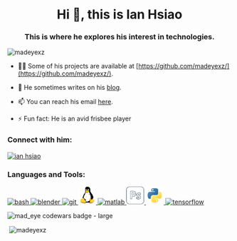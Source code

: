 <h1 align="center">Hi 👋, this is Ian Hsiao</h1>
<h3 align="center">This is where he explores his interest in technologies.</h3>

<p align="left"> <img src="https://komarev.com/ghpvc/?username=madeyexz&label=Profile%20views&color=0e75b6&style=flat" alt="madeyexz" /> </p>

- 👨‍💻 Some of his projects are available at [https://github.com/madeyexz/](https://github.com/madeyexz/).

- 📝 He sometimes writes on his [blog](https://ianhsiao.xyz/).

- 📫 You can reach his email [here](mailto:ian.xiao@hotmail.com).

- ⚡ Fun fact: He is an avid frisbee player

<h3 align="left">Connect with him:</h3>
<p align="left">
<a href="https://linkedin.com/in/ian-hsiao" target="blank"><img align="center" src="https://raw.githubusercontent.com/rahuldkjain/github-profile-readme-generator/master/src/images/icons/Social/linked-in-alt.svg" alt="ian hsiao" height="30" width="40" /></a>
</p>

<h3 align="left">Languages and Tools:</h3>
<p align="left"> <a href="https://www.gnu.org/software/bash/" target="_blank" rel="noreferrer"> <img src="https://www.vectorlogo.zone/logos/gnu_bash/gnu_bash-icon.svg" alt="bash" width="40" height="40"/> </a> <a href="https://www.blender.org/" target="_blank" rel="noreferrer"> <img src="https://download.blender.org/branding/community/blender_community_badge_white.svg" alt="blender" width="40" height="40"/> </a> <a href="https://git-scm.com/" target="_blank" rel="noreferrer"> <img src="https://www.vectorlogo.zone/logos/git-scm/git-scm-icon.svg" alt="git" width="40" height="40"/> </a> <a href="https://www.linux.org/" target="_blank" rel="noreferrer"> <img src="https://raw.githubusercontent.com/devicons/devicon/master/icons/linux/linux-original.svg" alt="linux" width="40" height="40"/> </a> <a href="https://www.mathworks.com/" target="_blank" rel="noreferrer"> <img src="https://upload.wikimedia.org/wikipedia/commons/2/21/Matlab_Logo.png" alt="matlab" width="40" height="40"/> </a> <a href="https://www.photoshop.com/en" target="_blank" rel="noreferrer"> <img src="https://raw.githubusercontent.com/devicons/devicon/master/icons/photoshop/photoshop-line.svg" alt="photoshop" width="40" height="40"/> </a> <a href="https://www.python.org" target="_blank" rel="noreferrer"> <img src="https://raw.githubusercontent.com/devicons/devicon/master/icons/python/python-original.svg" alt="python" width="40" height="40"/> </a> <a href="https://www.tensorflow.org" target="_blank" rel="noreferrer"> <img src="https://www.vectorlogo.zone/logos/tensorflow/tensorflow-icon.svg" alt="tensorflow" width="40" height="40"/> </a> </p>

<img src="https://www.codewars.com/users/_mad_eye_/badges/large" alt="mad_eye codewars badge - large" />


<p>&nbsp;<img align="center" src="https://github-readme-stats.vercel.app/api?username=madeyexz&show_icons=true&locale=en" alt="madeyexz" /></p>
